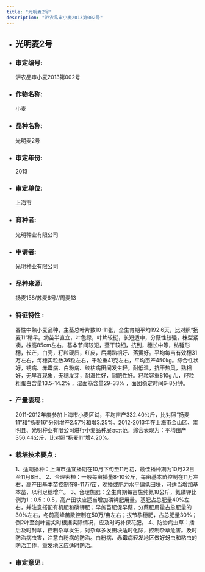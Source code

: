 ```yaml
---
title: "光明麦2号"
description: "沪农品审小麦2013第002号"
---
```

* ## 光明麦2号
* ###  审定编号:  
   沪农品审小麦2013第002号

*  ### 作物名称:  
   小麦

*   ###  品种名称: 
    光明麦2号

*   ### 审定年份: 
    2013

*   ### 审定单位:  
    上海市

*   ### 育种者:  
    光明种业有限公司

*   ### 申请者:  
    光明种业有限公司

*   ### 品种来源:  
    扬麦158/苏麦6号//周麦13

*   ### 特征特性 : 
    春性中熟小麦品种，主茎总叶片数10-11张，全生育期平均192.6天，比对照“扬麦11”稍早。幼苗半直立，叶色绿，叶片较挺，长短适中，分蘖性较强，株型紧凑，株高85cm左右，基本节间较短，茎干较细，抗到，穗长中等，纺锤形穗，长芒，白壳，籽粒硬质，红皮，后期熟相好、落黄好。平均每亩有效穗31万左右，每穗实粒数36粒左右，千粒重41克左右，平均亩产450kg。综合性状好，锈病、赤霉病、白粉病、纹枯病田间发生轻。耐低温，抗干热风，熟相好，无早衰现象，无穗发芽，耐湿性好，耐肥性好。籽粒容重810g /L，籽粒粗蛋白含量13.5-14.2% ，湿面筋含量29-33% ，面团稳定时间6-8分钟。

*   ### 产量表现 : 
    2011-2012年度参加上海市小麦区试，平均亩产332.40公斤，比对照“扬麦11”和“扬麦16”分别增产2.57%和增3.25%。2012-2013年在上海市金山区、崇明县、光明种业有限公司进行小麦品种展示示范，综合表现为：平均亩产356.44公斤，比对照“扬麦11”增4.20%。

*   ### 栽培技术要点 : 
    1、适期播种：上海市适宜播期在10月下旬至11月初，最佳播种期为10月22日至11月8日。 2、合理密植：一般每亩播量8-10公斤，每亩基本苗控制在11万左右，高产田基本苗控制在8-11万/亩，晚播或肥力水平偏低田块，可适当增加基本苗，以利足穗增产。 3、合理施肥：全生育期每亩施纯氮18公斤，氮磷钾比例为1：0.5：0.5，高产田块应适当增加磷钾肥用量。基肥占总肥量40%左右，并注意搭配有机肥和磷钾肥；早施苗肥促早蘖，分蘖肥用量占总肥量的30%左右，冬前高峰苗数控制在50万/亩左右；拔节孕穗肥，占总肥量30%；倒2叶至剑叶露尖时根据实际情况，应及时巧补保花肥。 4、防治病虫草：播后及时封草，控制杂草发生，对杂草多发田块适时化除，控制杂草危害。及时防治病虫害，注意白粉病的防治。白粉病、赤霉病轻发地区做好蚜虫和粘虫的防治工作，重发地区应适时防治。 

*   ### 审定意见 : 
    
